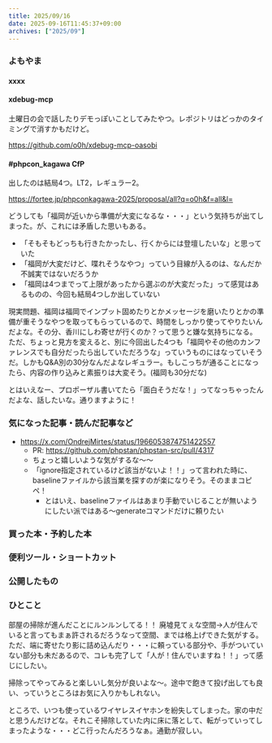 ```yaml
---
title: 2025/09/16
date: 2025-09-16T11:45:37+09:00
archives: ["2025/09"]
---
```

### よもやま
#### xxxx

#### xdebug-mcp

土曜日の会で話したりデモっぽいことしてみたやつ。レポジトリはどっかのタイミングで消すかもだけど。

https://github.com/o0h/xdebug-mcp-oasobi

#### #phpcon_kagawa CfP

出したのは結局4つ。LT2，レギュラー2。

https://fortee.jp/phpconkagawa-2025/proposal/all?q=o0h&f=all&l=

どうしても「福岡が近いから準備が大変になるな・・・」という気持ちが出てしまった。が、これには矛盾した思いもある。

- 「そもそもどっちも行きたかったし、行くからには登壇したいな」と思っていた
- 「福岡が大変だけど、喋れそうなやつ」っていう目線が入るのは、なんだか不誠実ではないだろうか
- 「福岡は4つまでって上限があったから選ぶのが大変だった」って感覚はあるものの、今回も結局4つしか出していない

現実問題、福岡は福岡でインプット固めたりとかメッセージを磨いたりとかの準備が重そうなやつを取ってもらっているので、時間をしっかり使ってやりたいんだよな。その分、香川にしわ寄せが行くのか？って思うと嫌な気持ちになる。
ただ、ちょっと見方を変えると、別に今回出した4つも「福岡やその他のカンファレンスでも自分だったら出していただろうな」っていうものにはなっていそうだ。しかもQ&A別の30分なんだよなレギュラー。もしこっちが通ることになったら、内容の作り込みと素振りは大変そう。(福岡も30分だな)

とはいえなー、プロポーザル書いてたら「面白そうだな！」ってなっちゃったんだよな、話したいな。通りますように！



### 気になった記事・読んだ記事など

- https://x.com/OndrejMirtes/status/1966053874751422557
  - PR: https://github.com/phpstan/phpstan-src/pull/4317
  - ちょっと嬉しいような気がするな〜〜
  - 「ignore指定されているけど該当がないよ！！」って言われた時に、baselineファイルから該当業を探すのが楽になりそう。そのままコピペ！
    - とはいえ、baselineファイルはあまり手動でいじることが無いようにしたい派ではある〜generateコマンドだけに頼りたい

### 買った本・予約した本

### 便利ツール・ショートカット

### 公開したもの

### ひとこと

部屋の掃除が進んだことにルンルンしてる！！
廃墟見てぇな空間→人が住んでいると言ってもまぁ許されるだろうなって空間、までは格上げできた気がする。ただ、端に寄せたり影に詰め込んだり・・・に頼っている部分や、手がついていない部分も未だあるので、コレも完了して「人が！住んでいますね！！」って感じにしたい。

掃除ってやってみると楽しいし気分が良いよな〜。途中で飽きて投げ出しても良い、っていうところはお気に入りかもしれない。

ところで、いつも使っているワイヤレスイヤホンを紛失してしまった。家の中だと思うんだけどな。それこそ掃除していた内に床に落として、転がっていってしまったような・・・どこ行ったんだろうなぁ。通勤が寂しい。
